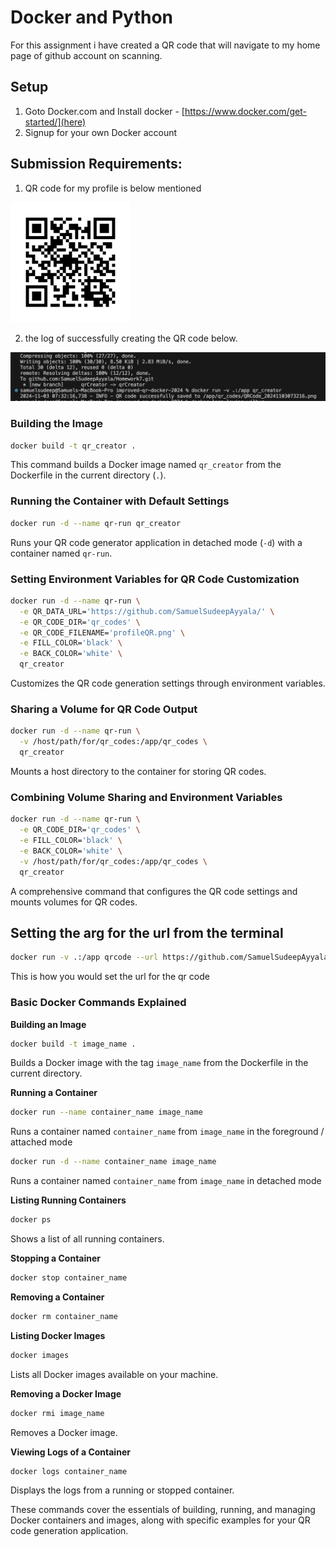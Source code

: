 # Docker and Python

For this assignment i have created a QR code that will navigate to my home page of github account on scanning.


## Setup
1.  Goto Docker.com and Install docker - [https://www.docker.com/get-started/](here)
2.  Signup for your own Docker account 

## Submission Requirements:

1. QR code for my profile is below mentioned

![SamuelSudeepAyyala git profile](./ouput_image/QRCode_20241103073216.png)


2. the log of successfully creating the QR code below.

![Log of Output](/ouput_image/output.png)


### Building the Image

```sh
docker build -t qr_creator .
```
This command builds a Docker image named `qr_creator` from the Dockerfile in the current directory (`.`).

### Running the Container with Default Settings
```sh
docker run -d --name qr-run qr_creator
```

Runs your QR code generator application in detached mode (`-d`) with a container named `qr-run`.

### Setting Environment Variables for QR Code Customization

```sh
docker run -d --name qr-run \
  -e QR_DATA_URL='https://github.com/SamuelSudeepAyyala/' \
  -e QR_CODE_DIR='qr_codes' \
  -e QR_CODE_FILENAME='profileQR.png' \
  -e FILL_COLOR='black' \
  -e BACK_COLOR='white' \
  qr_creator
```
Customizes the QR code generation settings through environment variables.

### Sharing a Volume for QR Code Output

```sh
docker run -d --name qr-run \
  -v /host/path/for/qr_codes:/app/qr_codes \
  qr_creator
```
Mounts a host directory to the container for storing QR codes.

### Combining Volume Sharing and Environment Variables

```sh
docker run -d --name qr-run \
  -e QR_CODE_DIR='qr_codes' \
  -e FILL_COLOR='black' \
  -e BACK_COLOR='white' \
  -v /host/path/for/qr_codes:/app/qr_codes \
  qr_creator
```

A comprehensive command that configures the QR code settings and mounts volumes for QR codes.

## Setting the arg for the url from the terminal
```sh
docker run -v .:/app qrcode --url https://github.com/SamuelSudeepAyyala/
```
This is how you would set the url for the qr code
### Basic Docker Commands Explained

**Building an Image**

```sh
docker build -t image_name .
```

Builds a Docker image with the tag `image_name` from the Dockerfile in the current directory.

**Running a Container**

```sh
docker run --name container_name image_name
```
Runs a container named `container_name` from `image_name` in the foreground / attached mode

```sh
docker run -d --name container_name image_name
```
Runs a container named `container_name` from `image_name` in detached mode

**Listing Running Containers**

```sh
docker ps
```
Shows a list of all running containers.

**Stopping a Container**

```sh
docker stop container_name
```
**Removing a Container**

```sh
docker rm container_name
```
**Listing Docker Images**


```sh
docker images
```
Lists all Docker images available on your machine.

**Removing a Docker Image**


```sh
docker rmi image_name
```

Removes a Docker image.

**Viewing Logs of a Container**

```sh
docker logs container_name
```
Displays the logs from a running or stopped container.

These commands cover the essentials of building, running, and managing Docker containers and images, along with specific examples for your QR code generation application.
